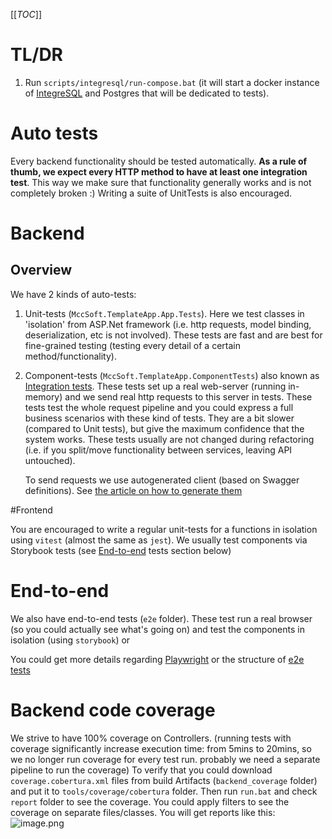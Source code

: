 [[_TOC_]]

# TL/DR

1. Run `scripts/integresql/run-compose.bat` (it will start a docker instance of [IntegreSQL](https://github.com/allaboutapps/integresql) and Postgres that will be dedicated to tests).

# Auto tests

Every backend functionality should be tested automatically. **As a rule of thumb, we expect every HTTP method to have at least one integration test**. This way we make sure that functionality generally works and is not completely broken :) Writing a suite of UnitTests is also encouraged.

# Backend

## Overview

We have 2 kinds of auto-tests:

1. Unit-tests (`MccSoft.TemplateApp.App.Tests`). Here we test classes in 'isolation' from ASP.Net framework (i.e. http requests, model binding, deserialization, etc is not involved). These tests are fast and are best for fine-grained testing (testing every detail of a certain method/functionality).
1. Component-tests (`MccSoft.TemplateApp.ComponentTests`) also known as [Integration tests](https://docs.microsoft.com/en-us/aspnet/core/test/integration-tests?view=aspnetcore-6.0). These tests set up a real web-server (running in-memory) and we send real http requests to this server in tests. These tests test the whole request pipeline and you could express a full business scenarios with these kind of tests. They are a bit slower (compared to Unit tests), but give the maximum confidence that the system works. These tests usually are not changed during refactoring (i.e. if you split/move functionality between services, leaving API untouched).

   To send requests we use autogenerated client (based on Swagger definitions). See [the article on how to generate them](./Client-autogeneration.md)

#Frontend

You are encouraged to write a regular unit-tests for a functions in isolation using `vitest` (almost the same as `jest`). We usually test components via Storybook tests (see [End-to-end](#end-to-end) tests section below)

# End-to-end

We also have end-to-end tests (`e2e` folder). These test run a real browser (so you could actually see what's going on) and test the components in isolation (using `storybook`) or

You could get more details regarding [Playwright](./UI-tests.md) or the structure of [e2e tests](../e2e/README.md)

# Backend code coverage

We strive to have 100% coverage on Controllers. (running tests with coverage significantly increase execution time: from 5mins to 20mins, so we no longer run coverage for every test run. probably we need a separate pipeline to run the coverage) To verify that you could download `coverage.cobertura.xml` files from build Artifacts (`backend_coverage` folder) and put it to `tools/coverage/cobertura` folder. Then run `run.bat` and check `report` folder to see the coverage. You could apply filters to see the coverage on separate files/classes. You will get reports like this: ![image.png](/.attachments/image-e52a3825-d48b-43ab-9cb0-f5a9e3924d76.png)
